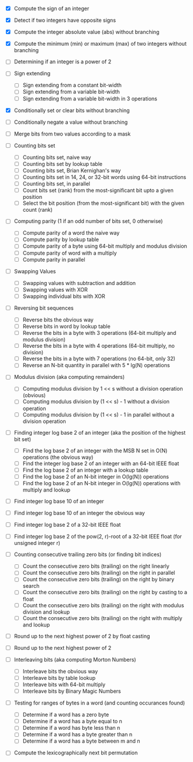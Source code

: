 - [x] Compute the sign of an integer
- [x] Detect if two integers have opposite signs
- [x] Compute the integer absolute value (abs) without branching
- [x] Compute the minimum (min) or maximum (max) of two integers without branching
- [ ] Determining if an integer is a power of 2
- [ ] Sign extending
    - [ ] Sign extending from a constant bit-width
    - [ ] Sign extending from a variable bit-width
    - [ ] Sign extending from a variable bit-width in 3 operations
- [x] Conditionally set or clear bits without branching
- [ ] Conditionally negate a value without branching
- [ ] Merge bits from two values according to a mask
- [ ] Counting bits set
    - [ ] Counting bits set, naive way
    - [ ] Counting bits set by lookup table
    - [ ] Counting bits set, Brian Kernighan's way
    - [ ] Counting bits set in 14, 24, or 32-bit words using 64-bit instructions
    - [ ] Counting bits set, in parallel
    - [ ] Count bits set (rank) from the most-significant bit upto a given position
    - [ ] Select the bit position (from the most-significant bit) with the given count (rank)
- [ ] Computing parity (1 if an odd number of bits set, 0 otherwise)
    - [ ] Compute parity of a word the naive way
    - [ ] Compute parity by lookup table
    - [ ] Compute parity of a byte using 64-bit multiply and modulus division
    - [ ] Compute parity of word with a multiply
    - [ ] Compute parity in parallel
- [ ] Swapping Values
    - [ ] Swapping values with subtraction and addition
    - [ ] Swapping values with XOR
    - [ ] Swapping individual bits with XOR
- [ ] Reversing bit sequences
    - [ ] Reverse bits the obvious way
    - [ ] Reverse bits in word by lookup table
    - [ ] Reverse the bits in a byte with 3 operations (64-bit multiply and modulus division)
    - [ ] Reverse the bits in a byte with 4 operations (64-bit multiply, no division)
    - [ ] Reverse the bits in a byte with 7 operations (no 64-bit, only 32)
    - [ ] Reverse an N-bit quantity in parallel with 5 * lg(N) operations
- [ ] Modulus division (aka computing remainders)
    - [ ] Computing modulus division by 1 << s without a division operation (obvious)
    - [ ] Computing modulus division by (1 << s) - 1 without a division operation
    - [ ] Computing modulus division by (1 << s) - 1 in parallel without a division operation
- [ ] Finding integer log base 2 of an integer (aka the position of the highest bit set)
    - [ ] Find the log base 2 of an integer with the MSB N set in O(N) operations (the obvious way)
    - [ ] Find the integer log base 2 of an integer with an 64-bit IEEE float
    - [ ] Find the log base 2 of an integer with a lookup table
    - [ ] Find the log base 2 of an N-bit integer in O(lg(N)) operations
    - [ ] Find the log base 2 of an N-bit integer in O(lg(N)) operations with multiply and lookup
- [ ] Find integer log base 10 of an integer
- [ ] Find integer log base 10 of an integer the obvious way
- [ ] Find integer log base 2 of a 32-bit IEEE float
- [ ] Find integer log base 2 of the pow(2, r)-root of a 32-bit IEEE float (for unsigned integer r)
- [ ] Counting consecutive trailing zero bits (or finding bit indices)
    - [ ] Count the consecutive zero bits (trailing) on the right linearly
    - [ ] Count the consecutive zero bits (trailing) on the right in parallel
    - [ ] Count the consecutive zero bits (trailing) on the right by binary search
    - [ ] Count the consecutive zero bits (trailing) on the right by casting to a float
    - [ ] Count the consecutive zero bits (trailing) on the right with modulus division and lookup
    - [ ] Count the consecutive zero bits (trailing) on the right with multiply and lookup
- [ ] Round up to the next highest power of 2 by float casting
- [ ] Round up to the next highest power of 2
- [ ] Interleaving bits (aka computing Morton Numbers)
    - [ ] Interleave bits the obvious way
    - [ ] Interleave bits by table lookup
    - [ ] Interleave bits with 64-bit multiply
    - [ ] Interleave bits by Binary Magic Numbers
- [ ] Testing for ranges of bytes in a word (and counting occurances found)
    - [ ] Determine if a word has a zero byte
    - [ ] Determine if a word has a byte equal to n
    - [ ] Determine if a word has byte less than n
    - [ ] Determine if a word has a byte greater than n
    - [ ] Determine if a word has a byte between m and n
- [ ] Compute the lexicographically next bit permutation


